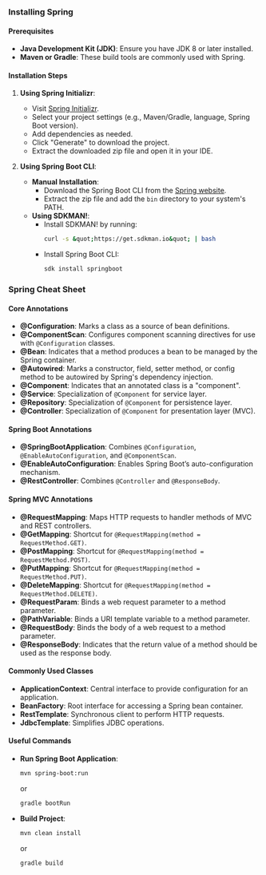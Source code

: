 ### Installing Spring

#### Prerequisites

- **Java Development Kit (JDK)**: Ensure you have JDK 8 or later installed.
- **Maven or Gradle**: These build tools are commonly used with Spring.

#### Installation Steps

1. **Using Spring Initializr**:

   - Visit [Spring Initializr](https://start.spring.io/).
   - Select your project settings (e.g., Maven/Gradle, language, Spring Boot version).
   - Add dependencies as needed.
   - Click &quot;Generate&quot; to download the project.
   - Extract the downloaded zip file and open it in your IDE.

2. **Using Spring Boot CLI**:
   - **Manual Installation**:
     - Download the Spring Boot CLI from the [Spring website](https://spring.io/tools).
     - Extract the zip file and add the `bin` directory to your system's PATH.
   - **Using SDKMAN!**:
     - Install SDKMAN! by running:
       ```sh
       curl -s &quot;https://get.sdkman.io&quot; | bash
       ```
     - Install Spring Boot CLI:
       ```sh
       sdk install springboot
       ```

### Spring Cheat Sheet

#### Core Annotations

- **@Configuration**: Marks a class as a source of bean definitions.
- **@ComponentScan**: Configures component scanning directives for use with `@Configuration` classes.
- **@Bean**: Indicates that a method produces a bean to be managed by the Spring container.
- **@Autowired**: Marks a constructor, field, setter method, or config method to be autowired by Spring's dependency injection.
- **@Component**: Indicates that an annotated class is a &quot;component&quot;.
- **@Service**: Specialization of `@Component` for service layer.
- **@Repository**: Specialization of `@Component` for persistence layer.
- **@Controller**: Specialization of `@Component` for presentation layer (MVC).

#### Spring Boot Annotations

- **@SpringBootApplication**: Combines `@Configuration`, `@EnableAutoConfiguration`, and `@ComponentScan`.
- **@EnableAutoConfiguration**: Enables Spring Boot’s auto-configuration mechanism.
- **@RestController**: Combines `@Controller` and `@ResponseBody`.

#### Spring MVC Annotations

- **@RequestMapping**: Maps HTTP requests to handler methods of MVC and REST controllers.
- **@GetMapping**: Shortcut for `@RequestMapping(method = RequestMethod.GET)`.
- **@PostMapping**: Shortcut for `@RequestMapping(method = RequestMethod.POST)`.
- **@PutMapping**: Shortcut for `@RequestMapping(method = RequestMethod.PUT)`.
- **@DeleteMapping**: Shortcut for `@RequestMapping(method = RequestMethod.DELETE)`.
- **@RequestParam**: Binds a web request parameter to a method parameter.
- **@PathVariable**: Binds a URI template variable to a method parameter.
- **@RequestBody**: Binds the body of a web request to a method parameter.
- **@ResponseBody**: Indicates that the return value of a method should be used as the response body.

#### Commonly Used Classes

- **ApplicationContext**: Central interface to provide configuration for an application.
- **BeanFactory**: Root interface for accessing a Spring bean container.
- **RestTemplate**: Synchronous client to perform HTTP requests.
- **JdbcTemplate**: Simplifies JDBC operations.

#### Useful Commands

- **Run Spring Boot Application**:

  ```sh
  mvn spring-boot:run
  ```

  or

  ```sh
  gradle bootRun
  ```

- **Build Project**:
  ```sh
  mvn clean install
  ```
  or
  ```sh
  gradle build
  ```
